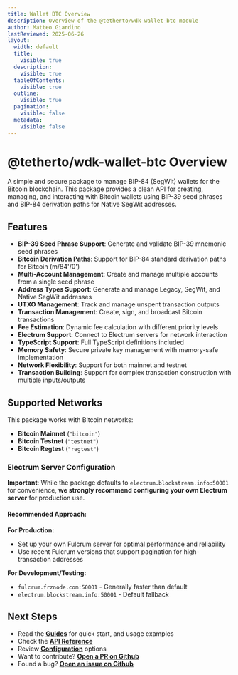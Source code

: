 ```yaml
---
title: Wallet BTC Overview
description: Overview of the @tetherto/wdk-wallet-btc module
author: Matteo Giardino
lastReviewed: 2025-06-26
layout:
  width: default
  title:
    visible: true
  description:
    visible: true
  tableOfContents:
    visible: true
  outline:
    visible: true
  pagination:
    visible: false
  metadata:
    visible: false
---
```


# @tetherto/wdk-wallet-btc Overview

A simple and secure package to manage BIP-84 (SegWit) wallets for the Bitcoin blockchain. This package provides a clean API for creating, managing, and interacting with Bitcoin wallets using BIP-39 seed phrases and BIP-84 derivation paths for Native SegWit addresses.

## Features

- **BIP-39 Seed Phrase Support**: Generate and validate BIP-39 mnemonic seed phrases
- **Bitcoin Derivation Paths**: Support for BIP-84 standard derivation paths for Bitcoin (m/84'/0')
- **Multi-Account Management**: Create and manage multiple accounts from a single seed phrase
- **Address Types Support**: Generate and manage Legacy, SegWit, and Native SegWit addresses
- **UTXO Management**: Track and manage unspent transaction outputs
- **Transaction Management**: Create, sign, and broadcast Bitcoin transactions
- **Fee Estimation**: Dynamic fee calculation with different priority levels
- **Electrum Support**: Connect to Electrum servers for network interaction
- **TypeScript Support**: Full TypeScript definitions included
- **Memory Safety**: Secure private key management with memory-safe implementation
- **Network Flexibility**: Support for both mainnet and testnet
- **Transaction Building**: Support for complex transaction construction with multiple inputs/outputs

## Supported Networks

This package works with Bitcoin networks:

- **Bitcoin Mainnet** (`"bitcoin"`)
- **Bitcoin Testnet** (`"testnet"`)  
- **Bitcoin Regtest** (`"regtest"`)

### Electrum Server Configuration

**Important**: While the package defaults to `electrum.blockstream.info:50001` for convenience, **we strongly recommend configuring your own Electrum server** for production use.

#### Recommended Approach:

**For Production:**
- Set up your own Fulcrum server for optimal performance and reliability
- Use recent Fulcrum versions that support pagination for high-transaction addresses

**For Development/Testing:**
- `fulcrum.frznode.com:50001` - Generally faster than default
- `electrum.blockstream.info:50001` - Default fallback

## Next Steps

- Read the **[Guides](./guides.md)** for quick start, and usage examples
- Check the **[API Reference](./api-reference.md)** 
- Review **[Configuration](./configuration.md)** options
- Want to contribute? **[Open a PR on Github](https://github.com/tetherto/wdk-wallet-btc)**
- Found a bug? **[Open an issue on Github](https://github.com/tetherto/wdk-wallet-btc/issues)** 